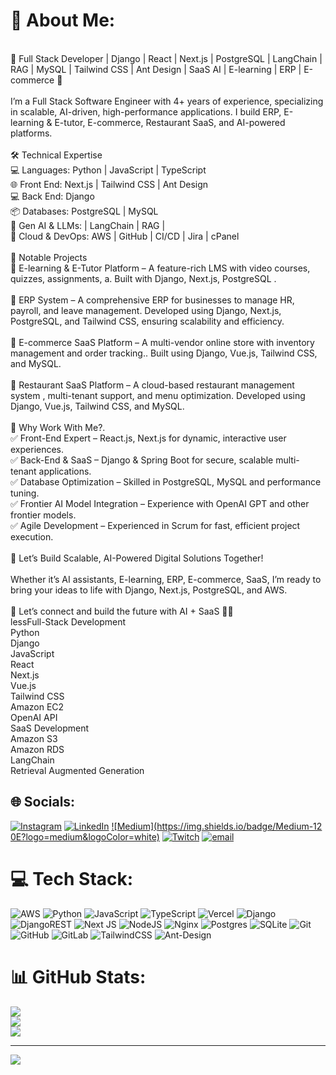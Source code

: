 # 💫 About Me:
<br>🚀 Full Stack Developer | Django | React | Next.js | PostgreSQL | LangChain | RAG | MySQL | Tailwind CSS | Ant Design | SaaS AI | E-learning | ERP | E-commerce 🚀<br><br>I’m a Full Stack Software Engineer with 4+ years of experience, specializing in scalable, AI-driven, high-performance applications. I build ERP, E-learning & E-tutor, E-commerce, Restaurant SaaS, and AI-powered platforms.<br><br>🛠️ Technical Expertise<br>💻 Languages: Python | JavaScript | TypeScript<br>🌐 Front End: Next.js | Tailwind CSS | Ant Design<br>💻 Back End: Django<br>📦 Databases: PostgreSQL | MySQL<br>🤖 Gen AI & LLMs: | LangChain | RAG |<br>🚀 Cloud & DevOps: AWS | GitHub | CI/CD | Jira | cPanel<br><br>🌟 Notable Projects<br>🚀 E-learning & E-Tutor Platform – A feature-rich LMS with video courses, quizzes, assignments, a. Built with Django, Next.js, PostgreSQL .<br><br>🚀 ERP System – A comprehensive ERP for businesses to manage HR, payroll, and leave management. Developed using Django, Next.js, PostgreSQL, and Tailwind CSS, ensuring scalability and efficiency.<br><br>🚀 E-commerce SaaS Platform – A multi-vendor online store with inventory management and order tracking.. Built using Django, Vue.js, Tailwind CSS, and MySQL.<br><br>🚀 Restaurant SaaS Platform – A cloud-based restaurant management system , multi-tenant support, and menu optimization. Developed using Django, Vue.js, Tailwind CSS, and MySQL.<br><br>🎯 Why Work With Me?.<br>✅ Front-End Expert – React.js, Next.js for dynamic, interactive user experiences.<br>✅ Back-End & SaaS – Django & Spring Boot for secure, scalable multi-tenant applications.<br>✅ Database Optimization – Skilled in PostgreSQL, MySQL and performance tuning.<br>✅ Frontier AI Model Integration – Experience with OpenAI GPT and other frontier models.<br>✅ Agile Development – Experienced in Scrum for fast, efficient project execution.<br><br>🚀 Let’s Build Scalable, AI-Powered Digital Solutions Together!<br><br>Whether it’s AI assistants, E-learning, ERP, E-commerce, SaaS, I’m ready to bring your ideas to life with Django, Next.js, PostgreSQL, and AWS.<br><br>📩 Let’s connect and build the future with AI + SaaS 🚀✨<br>lessFull-Stack Development<br>Python<br>Django<br>JavaScript<br>React<br>Next.js<br>Vue.js<br>Tailwind CSS<br>Amazon EC2<br>OpenAI API<br>SaaS Development<br>Amazon S3<br>Amazon RDS<br>LangChain<br>Retrieval Augmented Generation


## 🌐 Socials:
[![Instagram](https://img.shields.io/badge/Instagram-%23E4405F.svg?logo=Instagram&logoColor=white)](https://instagram.com/behaylugule) [![LinkedIn](https://img.shields.io/badge/LinkedIn-%230077B5.svg?logo=linkedin&logoColor=white)](https://linkedin.com/in/behaylu-gule-72b17b211) [![Medium](https://img.shields.io/badge/Medium-12
0E?logo=medium&logoColor=white)](https://medium.com/@behaylugule) [![Twitch](https://img.shields.io/badge/Twitch-%239146FF.svg?logo=Twitch&logoColor=white)](https://twitch.tv/behaylugule) [![email](https://img.shields.io/badge/Email-D14836?logo=gmail&logoColor=white)](mailto:behaylugule@gmail.com) 

# 💻 Tech Stack:
![AWS](https://img.shields.io/badge/AWS-%23FF9900.svg?style=for-the-badge&logo=amazon-aws&logoColor=white) ![Python](https://img.shields.io/badge/python-3670A0?style=for-the-badge&logo=python&logoColor=ffdd54) ![JavaScript](https://img.shields.io/badge/javascript-%23323330.svg?style=for-the-badge&logo=javascript&logoColor=%23F7DF1E) ![TypeScript](https://img.shields.io/badge/typescript-%23007ACC.svg?style=for-the-badge&logo=typescript&logoColor=white) ![Vercel](https://img.shields.io/badge/vercel-%23000000.svg?style=for-the-badge&logo=vercel&logoColor=white) ![Django](https://img.shields.io/badge/django-%23092E20.svg?style=for-the-badge&logo=django&logoColor=white) ![DjangoREST](https://img.shields.io/badge/DJANGO-REST-ff1709?style=for-the-badge&logo=django&logoColor=white&color=ff1709&labelColor=gray) ![Next JS](https://img.shields.io/badge/Next-black?style=for-the-badge&logo=next.js&logoColor=white) ![NodeJS](https://img.shields.io/badge/node.js-6DA55F?style=for-the-badge&logo=node.js&logoColor=white) ![Nginx](https://img.shields.io/badge/nginx-%23009639.svg?style=for-the-badge&logo=nginx&logoColor=white) ![Postgres](https://img.shields.io/badge/postgres-%23316192.svg?style=for-the-badge&logo=postgresql&logoColor=white) ![SQLite](https://img.shields.io/badge/sqlite-%2307405e.svg?style=for-the-badge&logo=sqlite&logoColor=white) ![Git](https://img.shields.io/badge/git-%23F05033.svg?style=for-the-badge&logo=git&logoColor=white) ![GitHub](https://img.shields.io/badge/github-%23121011.svg?style=for-the-badge&logo=github&logoColor=white) ![GitLab](https://img.shields.io/badge/gitlab-%23181717.svg?style=for-the-badge&logo=gitlab&logoColor=white) ![TailwindCSS](https://img.shields.io/badge/tailwindcss-%2338B2AC.svg?style=for-the-badge&logo=tailwind-css&logoColor=white) ![Ant-Design](https://img.shields.io/badge/-AntDesign-%230170FE?style=for-the-badge&logo=ant-design&logoColor=white)
# 📊 GitHub Stats:
![](https://github-readme-stats.vercel.app/api?username=behaylugule&theme=dark&hide_border=false&include_all_commits=false&count_private=false)<br/>
![](https://nirzak-streak-stats.vercel.app/?user=behaylugule&theme=dark&hide_border=false)<br/>
![](https://github-readme-stats.vercel.app/api/top-langs/?username=behaylugule&theme=dark&hide_border=false&include_all_commits=false&count_private=false&layout=compact)

---
[![](https://visitcount.itsvg.in/api?id=behaylugule&icon=0&color=0)](https://visitcount.itsvg.in)

<!-- Proudly created with GPRM ( https://gprm.itsvg.in ) -->
